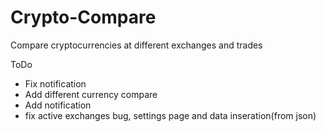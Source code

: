 # Crypto-Compare
Compare cryptocurrencies at different exchanges and trades

ToDo
- Fix notification
- Add different currency compare
- Add notification
- fix active exchanges bug, settings page and data inseration(from json)
